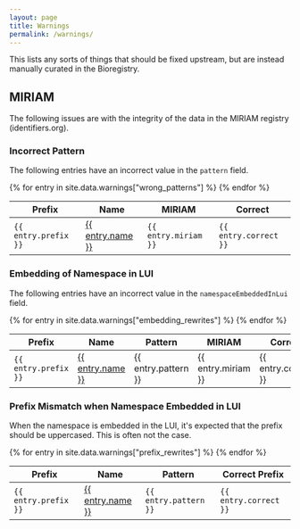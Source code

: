 ```yaml
---
layout: page
title: Warnings
permalink: /warnings/
---
```

This lists any sorts of things that should be fixed upstream, but are instead manually curated in the Bioregistry.

## MIRIAM

The following issues are with the integrity of the data in the MIRIAM registry (identifiers.org).

### Incorrect Pattern

The following entries have an incorrect value in the `pattern` field.

<table>
   <thead>
      <tr>
         <th>Prefix</th>
         <th>Name</th>
         <th>MIRIAM</th>
         <th>Correct</th>
      </tr>
   </thead>
   <tbody>
   {% for entry in site.data.warnings["wrong_patterns"] %}
      <tr>
         <td><code>{{ entry.prefix }}</code></td>
         <td><a href="{{ entry.homepage }}">{{ entry.name }}</a></td>
         <td><code>{{ entry.miriam }}</code></td>
         <td><code>{{ entry.correct }}</code></td>
      </tr>
   {% endfor %}
   </tbody>
</table>

### Embedding of Namespace in LUI

The following entries have an incorrect value in the `namespaceEmbeddedInLui` field.

<table>
   <thead>
      <tr>
         <th>Prefix</th>
         <th>Name</th>
         <th>Pattern</th>
         <th>MIRIAM</th>
         <th>Correct</th>
      </tr>
   </thead>
   <tbody>
   {% for entry in site.data.warnings["embedding_rewrites"] %}
      <tr>
         <td><code>{{ entry.prefix }}</code></td>
         <td><a href="{{ entry.homepage }}">{{ entry.name }}</a></td>
         <td>{{ entry.pattern }}</td>
         <td>{{ entry.miriam }}</td>
         <td>{{ entry.correct }}</td>
      </tr>
   {% endfor %}
   </tbody>
</table>

### Prefix Mismatch when Namespace Embedded in LUI

When the namespace is embedded in the LUI, it's expected that the prefix should be uppercased. This is often not the
case.

<table>
   <thead>
      <tr>
         <th>Prefix</th>
         <th>Name</th>
         <th>Pattern</th>
         <th>Correct Prefix</th>
      </tr>
   </thead>
   <tbody>
   {% for entry in site.data.warnings["prefix_rewrites"] %}
      <tr>
         <td><code>{{ entry.prefix }}</code></td>
         <td><a href="{{ entry.homepage }}">{{ entry.name }}</a></td>
         <td><code>{{ entry.pattern }}</code></td>
         <td><code>{{ entry.correct }}</code></td>
      </tr>
   {% endfor %}
   </tbody>
</table>
